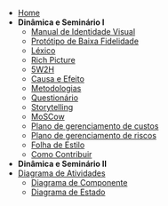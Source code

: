 - [Home](/)
- **Dinâmica e Seminário I**
  - [Manual de Identidade Visual](ManualIdentidadeVisual.md)
  - [Protótipo de Baixa Fidelidade](PrototipoBaixo.md)
  - [Léxico](Lexico.md)
  - [Rich Picture](rich_picture.md)
  - [5W2H](5W2H.md)
  - [Causa e Efeito](causaEfeito.md)
  - [Metodologias](Metodologias.md)
  - [Questionário](Questionário.md)
  - [Storytelling](Storytelling.md)
  - [MoSCow](MoSCoW.md)
  - [Plano de gerenciamento de custos](PlanoDeGerenciamentoDeCustos.md)
  - [Plano de gerenciamento de riscos](GerenciamentoDeRiscos.md)
  - [Folha de Estilo](folhaDeEstilo.md)
  - [Como Contribuir](comoContribuir.md)
- **Dinâmica e Seminário II**
 - [Diagrama de Atividades](activitiesDiagram.md)
    - [Diagrama de Componente](componentDiagram.md)
    - [Diagrama de Estado](stateDiagram.md)